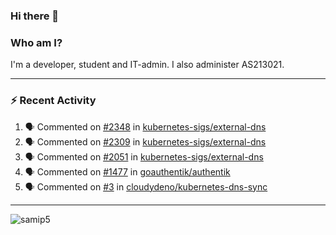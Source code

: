 ### Hi there 👋

### Who am I?
I'm a developer, student and IT-admin. I also administer AS213021.

---
### :zap: Recent Activity
<!--START_SECTION:activity-->
1. 🗣 Commented on [#2348](https://github.com/kubernetes-sigs/external-dns/issues/2348) in [kubernetes-sigs/external-dns](https://github.com/kubernetes-sigs/external-dns)
2. 🗣 Commented on [#2309](https://github.com/kubernetes-sigs/external-dns/issues/2309) in [kubernetes-sigs/external-dns](https://github.com/kubernetes-sigs/external-dns)
3. 🗣 Commented on [#2051](https://github.com/kubernetes-sigs/external-dns/issues/2051) in [kubernetes-sigs/external-dns](https://github.com/kubernetes-sigs/external-dns)
4. 🗣 Commented on [#1477](https://github.com/goauthentik/authentik/issues/1477) in [goauthentik/authentik](https://github.com/goauthentik/authentik)
5. 🗣 Commented on [#3](https://github.com/cloudydeno/kubernetes-dns-sync/issues/3) in [cloudydeno/kubernetes-dns-sync](https://github.com/cloudydeno/kubernetes-dns-sync)
<!--END_SECTION:activity-->
---

<img align="center" src="https://github-readme-stats.vercel.app/api?username=samip5&show_icons=true" alt="samip5" />
